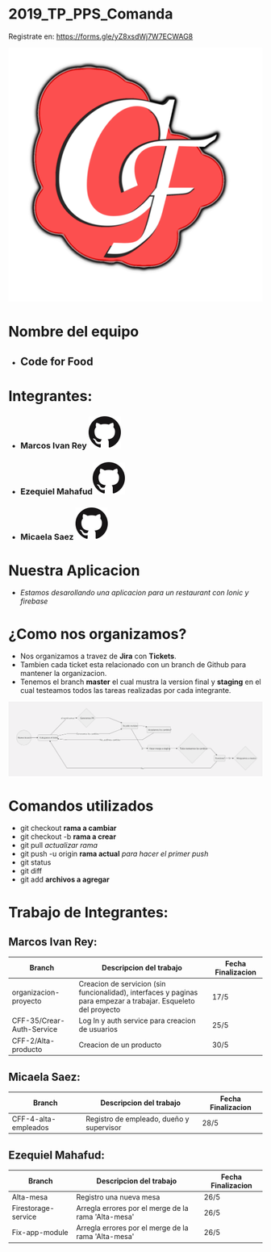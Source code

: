 # 2019_TP_PPS_Comanda

Registrate en: https://forms.gle/yZ8xsdWj7W7ECWAG8

![Logo Code for Food](icono_1.png)

# Nombre del equipo
- ## Code for Food

# Integrantes:
 - ### Marcos Ivan Rey [![](github.png)](https://github.com/marcos514  "marcos514")
 - ### Ezequiel Mahafud[![](github.png)](https://github.com/Skieel  "Skieel")
 - ### Micaela Saez  [![](github.png)](https://github.com/micaasaezz "micaasaezz")

# Nuestra Aplicacion
- *Estamos desarollando una aplicacion para un restaurant con Ionic y firebase*

# ¿Como nos organizamos?
- Nos organizamos a travez de **Jira** con **Tickets**.
- Tambien cada ticket esta relacionado con un branch de Github para mantener la organizacion.
- Tenemos el branch **master** el cual mustra la version final y **staging** en el cual testeamos todos las tareas realizadas por cada integrante.

![rECORRIDO](RECORRIDO.png)

# Comandos utilizados
- git checkout **rama a cambiar**
- git checkout -b **rama a crear**
- git pull *actualizar rama*
- git push -u origin **rama actual** *para hacer el primer push*
- git status
- git diff
- git add **archivos a agregar**

# Trabajo de Integrantes:

## Marcos Ivan Rey:

| Branch | Descripcion del trabajo | Fecha Finalizacion |
|---|---|---|
| organizacion-proyecto | Creacion de servicion (sin funcionalidad), interfaces y paginas para empezar a trabajar. Esqueleto del proyecto | 17/5 |
| CFF-35/Crear-Auth-Service | Log In y auth service para creacion de usuarios | 25/5 |
| CFF-2/Alta-producto | Creacion de un producto | 30/5 |


## Micaela Saez:

| Branch | Descripcion del trabajo | Fecha Finalizacion |
|---|---|---|
| CFF-4-alta-empleados | Registro de empleado, dueño y supervisor | 28/5 |

## Ezequiel Mahafud:

| Branch | Descripcion del trabajo | Fecha Finalizacion |
|---|---|---|
| Alta-mesa | Registro una nueva mesa | 26/5 |
| Firestorage-service | Arregla errores por el merge de la rama 'Alta-mesa' | 26/5 |
| Fix-app-module | Arregla errores por el merge de la rama 'Alta-mesa' | 26/5 |
